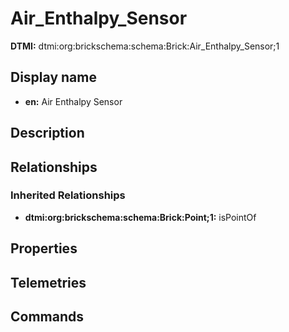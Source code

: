 # Air_Enthalpy_Sensor
**DTMI:** dtmi:org:brickschema:schema:Brick:Air_Enthalpy_Sensor;1
## Display name
- **en:** Air Enthalpy Sensor
## Description
## Relationships
### Inherited Relationships
* **dtmi:org:brickschema:schema:Brick:Point;1:** isPointOf
## Properties
## Telemetries
## Commands

